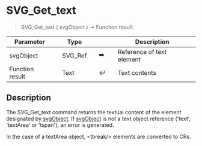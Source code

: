 <!-- text := SVG_Get_text ( svgObject )
 -> svgObject (Text)
 <- text (Text)-->
# SVG_Get_text

> SVG_Get_text ( svgObject ) -> Function result

| Parameter |     | Type |     |     |     | Description |     |
| --- | --- | --- | --- | --- | --- | --- | --- |
| svgObject |     | SVG_Ref |     | ➡️ |     | Reference of text element |     |
| Function result |     | Text |     | ↩️ |     | Text contents |     |

## Description

The SVG_Get_text command returns the textual content of the element designated by [svgObject](# "Reference of text element"). If [svgObject](# "Reference of text element") is not a text object reference ('text', 'textArea' or 'tspan'), an error is generated.

In the case of a textArea object, &lt;tbreak/&gt; elements are converted to CRs.
